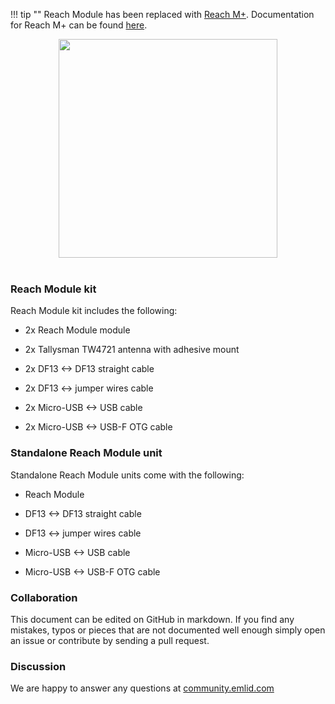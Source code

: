 !!! tip ""
	Reach Module has been replaced with [Reach M+](https://emlid.com/reach). Documentation for Reach M+ can be found [here](https://docs.emlid.com/reachm-plus/).

<div style="text-align: center;"><img src="img/reach/Reach_400x400-400x380.png" style="width: 350px;"></div><br>

### Reach Module kit

Reach Module kit includes the following:

* 2x Reach Module module

* 2x Tallysman TW4721 antenna with adhesive mount

* 2x DF13 <-> DF13 straight cable

* 2x DF13 <-> jumper wires cable

* 2x Micro-USB <-> USB cable

* 2x Micro-USB <-> USB-F OTG cable

### Standalone Reach Module unit

Standalone Reach Module units come with the following:

* Reach Module

* DF13 <-> DF13 straight cable

* DF13 <-> jumper wires cable

* Micro-USB <-> USB cable

* Micro-USB <-> USB-F OTG cable


### Collaboration

This document can be edited on GitHub in markdown. If you find any mistakes, typos or  pieces that are not documented well enough simply open an issue or contribute by sending a pull request.

### Discussion

We are happy to answer any questions at [community.emlid.com](http://community.emlid.com)

